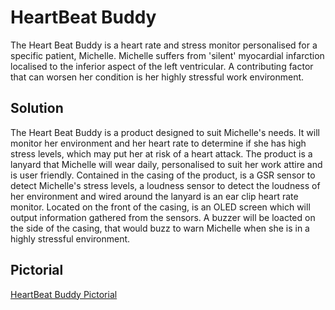 # HeartBeat Buddy

The Heart Beat Buddy is a heart rate and stress monitor personalised for a specific patient, Michelle. 
Michelle suffers from 'silent' myocardial infarction localised to the inferior aspect of the left ventricular. A contributing factor that can worsen her condition is her highly stressful work environment. 

## Solution

The Heart Beat Buddy is a product designed to suit Michelle's needs. It will monitor her environment and her heart rate to determine if she has high stress levels, which may put her at risk of a heart attack. The product is a lanyard that Michelle will wear daily, personalised to suit her work attire and is user friendly. 
Contained in the casing of the product, is a GSR sensor to detect Michelle's stress levels, a loudness sensor to detect the loudness of her environment and wired around the lanyard is an ear clip heart rate monitor. 
Located on the front of the casing, is an OLED screen which will output information gathered from the sensors. A buzzer will be loacted on the side of the casing, that would buzz to warn Michelle when she is in a highly stressful environment. 

## Pictorial
[HeartBeat Buddy Pictorial](https://github.com/TempeHS/2023IST-BioMech-HeartbeatBuddy-Aarav.S-Ariya.V-Jaiden.W/blob/main/.workingDocuments/Heart%20Monitor%20Lanyard%20Pictorial.jpg)


